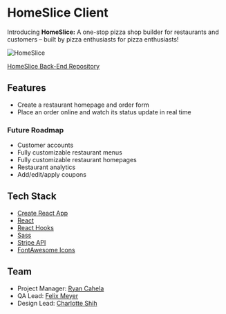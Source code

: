 # HomeSlice Client

Introducing **HomeSlice:** A one-stop pizza shop builder for restaurants and customers – built by pizza enthusiasts for pizza enthusiasts!

![HomeSlice](https://i.imgur.com/z1LlEI3.jpg "HomeSlice")

[HomeSlice Back-End Repository](https://github.com/charlotteshih/homeslice-backend)

## Features

- Create a restaurant homepage and order form
- Place an order online and watch its status update in real time

### Future Roadmap

- Customer accounts
- Fully customizable restaurant menus
- Fully customizable restaurant homepages
- Restaurant analytics
- Add/edit/apply coupons

## Tech Stack

- [Create React App](https://github.com/facebook/create-react-app)
- [React](https://github.com/facebook/react)
- [React Hooks](https://reactjs.org/docs/hooks-intro.html)
- [Sass](https://sass-lang.com)
- [Stripe API](https://stripe.com/)
- [FontAwesome Icons](https://fontawesome.com/)

## Team

- Project Manager: [Ryan Cahela](https://github.com/RyanCahela)
- QA Lead: [Felix Meyer](https://github.com/felixworks)
- Design Lead: [Charlotte Shih](https://github.com/charlotteshih)